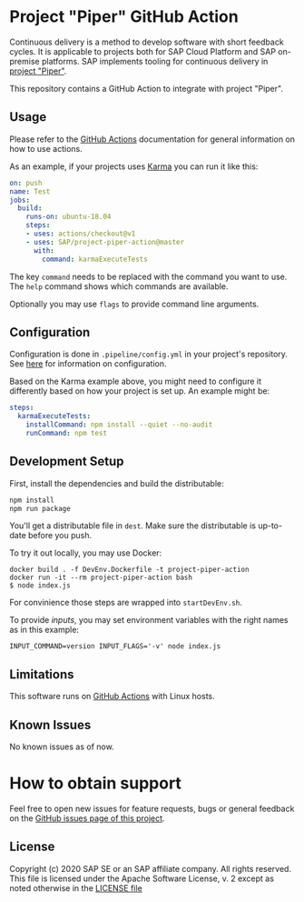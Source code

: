 # Project "Piper" GitHub Action

Continuous delivery is a method to develop software with short feedback cycles.
It is applicable to projects both for SAP Cloud Platform and SAP on-premise platforms.
SAP implements tooling for continuous delivery in [project "Piper"](https://sap.github.io/jenkins-library/).

This repository contains a GitHub Action to integrate with project "Piper".

## Usage

Please refer to the [GitHub Actions](https://help.github.com/en/actions) documentation for general information on how to use actions.

As an example, if your projects uses [Karma](https://karma-runner.github.io/latest/index.html) you can run it like this:

```yaml
on: push
name: Test
jobs:
  build:
    runs-on: ubuntu-18.04
    steps:
    - uses: actions/checkout@v1
    - uses: SAP/project-piper-action@master
      with:
        command: karmaExecuteTests
```

The key `command` needs to be replaced with the command you want to use.
The `help` command shows which commands are available.

Optionally you may use `flags` to provide command line arguments.

## Configuration

Configuration is done in `.pipeline/config.yml` in your project's repository.
See [here](https://sap.github.io/jenkins-library/configuration/) for information on configuration.

Based on the Karma example above, you might need to configure it differently based on how your project is set up.
An example might be:

```yaml
steps:
  karmaExecuteTests:
    installCommand: npm install --quiet --no-audit
    runCommand: npm test
```

## Development Setup

First, install the dependencies and build the distributable:

```bash
npm install
npm run package
```

You'll get a distributable file in `dest`.
Make sure the distributable is up-to-date before you push.

To try it out locally, you may use Docker:

```
docker build . -f DevEnv.Dockerfile -t project-piper-action
docker run -it --rm project-piper-action bash
$ node index.js
```

For convinience those steps are wrapped into `startDevEnv.sh`.

To provide _inputs_, you may set environment variables with the right names as in this example:

```
INPUT_COMMAND=version INPUT_FLAGS='-v' node index.js
```

## Limitations

This software runs on [GitHub Actions](https://github.com/features/actions) with Linux hosts.

## Known Issues

No known issues as of now.

# How to obtain support

Feel free to open new issues for feature requests, bugs or general feedback on
the [GitHub issues page of this project](https://github.com/sap/project-piper-action/issues).

## License

Copyright (c) 2020 SAP SE or an SAP affiliate company. All rights reserved.
This file is licensed under the Apache Software License, v. 2 except as noted
otherwise in the [LICENSE file](./LICENSE)
